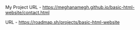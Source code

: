 My Project URL  -  https://meghanamegh.github.io/basic-html-website/contact.html

URL - https://roadmap.sh/projects/basic-html-website
